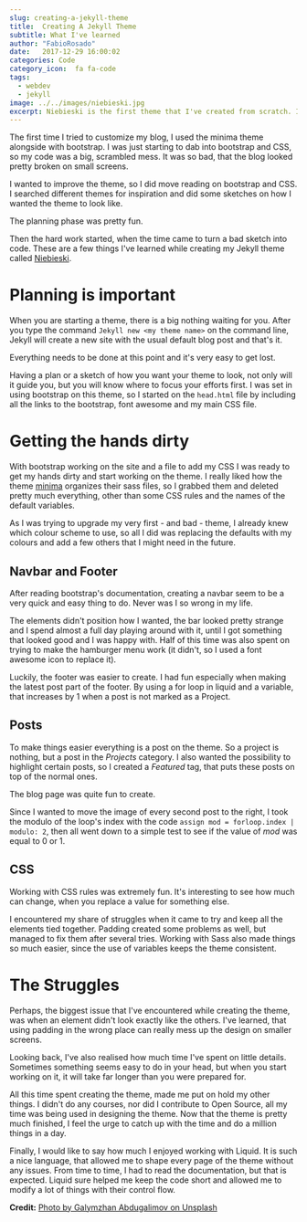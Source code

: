 ```yaml
---
slug: creating-a-jekyll-theme
title:  Creating A Jekyll Theme
subtitle: What I've learned 
author: "FabioRosado"
date:   2017-12-29 16:00:02
categories: Code
category_icon:  fa fa-code
tags:
  - webdev
  - jekyll
image: ../../images/niebieski.jpg
excerpt: Niebieski is the first theme that I've created from scratch. In this post I look back at what I've learned and the struggles I faced when creating the theme.
---
```

The first time I tried to customize my blog, I used the minima theme alongside with bootstrap. I was just starting to dab into bootstrap and CSS, so my code was a big, scrambled mess. It was so bad, that the blog looked pretty broken on small screens.

I wanted to improve the theme, so I did move reading on bootstrap and CSS. I searched different themes for inspiration and did some sketches on how I wanted the theme to look like.

The planning phase was pretty fun.

Then the hard work started, when the time came to turn a bad sketch into code. These are a few things I've learned while creating my Jekyll theme called [Niebieski](https://github.com/FabioRosado/Niebieski).

# Planning is important

When you are starting a theme, there is a big nothing waiting for you. After you type the command `Jekyll new <my theme name>` on the command line, Jekyll will create a new site with the usual default blog post and that's it.

Everything needs to be done at this point and it's very easy to get lost.

Having a plan or a sketch of how you want your theme to look, not only will it guide you, but you will know where to focus your efforts first. I was set in using bootstrap on this theme, so I started on the `head.html` file by including all the links to the bootstrap, font awesome and my main CSS file.

# Getting the hands dirty

With bootstrap working on the site and a file to add my CSS I was ready to get my hands dirty and start working on the theme. I really liked how the theme [minima](https://github.com/jekyll/minima)
organizes their sass files, so I grabbed them and deleted pretty much everything, other than some CSS rules and the names of the default variables.

As I was trying to upgrade my very first - and bad - theme, I already knew which colour scheme to use, so all I did was replacing the defaults with my colours and add a few others that I might need in the future.

## Navbar and Footer

After reading bootstrap's documentation, creating a navbar seem to be a very quick and easy thing to do. Never was I so wrong in my life.

The elements didn't position how I wanted, the bar looked pretty strange and I spend almost a full day playing around with it, until I got something that looked good and I was happy with. Half of this time was also spent on trying to make the hamburger menu work (it didn't, so I used a font awesome icon to replace it).

Luckily, the footer was easier to create. I had fun especially when making the latest post part of the footer. By using a for loop in liquid and a variable, that increases by 1 when a post is not marked as a Project.

## Posts

To make things easier everything is a post on the theme. So a project is nothing, but a post in the _Projects_ category. I also wanted the possibility to highlight certain posts, so I created a _Featured_ tag, that puts these posts on top of the normal ones.

The blog page was quite fun to create.

Since I wanted to move the image of every second post to the right, I took the modulo of the loop's index with the code `assign mod = forloop.index | modulo: 2`, then all went down to a simple test to see if the value of _mod_  was equal to 0 or 1.

## CSS

Working with CSS rules was extremely fun. It's interesting to see how much can change, when you replace a value for something else.

I encountered my share of struggles when it came to try and keep all the elements tied together. Padding created some problems as well, but managed to fix them after several tries. Working with Sass also made things so much easier, since the use of variables keeps the theme consistent.

# The Struggles

Perhaps, the biggest issue that I've encountered while creating the theme, was when an element didn't look exactly like the others. I've learned, that using padding in the wrong place can really mess up the design on smaller screens.

Looking back, I've also realised how much time I've spent on little details. Sometimes something seems easy to do in your head, but when you start working on it, it will take far longer than you were prepared for.

All this time spent creating the theme, made me put on hold my other things. I didn't do any courses, nor did I contribute to Open Source, all my time was being used in designing the theme. Now that the theme is pretty much finished, I feel the urge to catch up with the time and do a million things in a day.

Finally, I would like to say how much I enjoyed working with Liquid. It is such a nice language, that allowed me to shape every page of the theme without any issues. From time to time, I had to read the documentation, but that is expected. Liquid sure helped me keep the code short and allowed me to modify a lot of things with their control flow.

**Credit:** [Photo by Galymzhan Abdugalimov on Unsplash](https://unsplash.com/photos/ICW6QYOcdlg)
